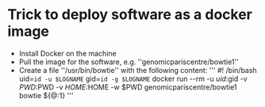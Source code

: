 # Trick to deploy software as a docker image

* Install Docker on the machine
* Pull the image for the software, e.g. ''genomicpariscentre/bowtie1''
* Create a file ''/usr/bin/bowtie'' with the following content:
'''
#! /bin/bash
uid=`id -u $LOGNAME`
gid=`id -g $LOGNAME`
docker run --rm -u $uid:$gid -v $PWD:$PWD -v $HOME:$HOME -w $PWD genomicpariscentre/bowtie1 bowtie ${@:1}
'''

